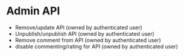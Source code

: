 # Admin API

* Remove/update API (owned by authenticated user)
* Unpublish/unpublish API (owned by authenticated user)
* Remove comment from API (owned by authenticated user)
* disable commenting/rating for API (owned by authenticated user)

